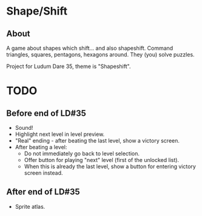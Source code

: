 Shape/Shift
===========

About
-----

A game about shapes which shift... and also shapeshift. Command triangles,
squares, pentagons, hexagons around. They (you) solve puzzles.

Project for Ludum Dare 35, theme is "Shapeshift".

TODO
====

Before end of LD#35
-------------------

- Sound!
- Highlight next level in level preview.
- "Real" ending - after beating the last level, show a victory screen.
- After beating a level:
  - Do not immediately go back to level selection.
  - Offer button for playing "next" level (first of the unlocked list).
  - When this is already the last level, show a button for entering victory screen instead.

After end of LD#35
------------------

- Sprite atlas.
